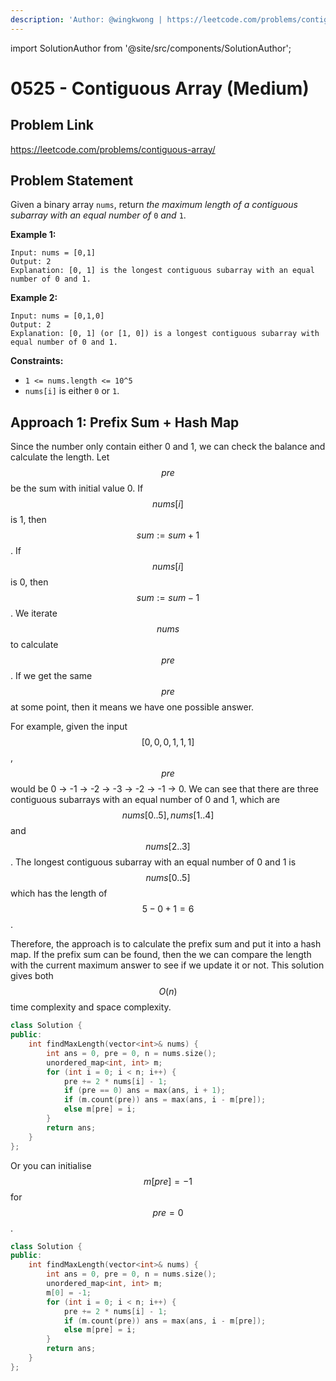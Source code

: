 ```yaml
---
description: 'Author: @wingkwong | https://leetcode.com/problems/contiguous-array/'
---
```


import SolutionAuthor from '@site/src/components/SolutionAuthor';

# 0525 - Contiguous Array (Medium)

## Problem Link

https://leetcode.com/problems/contiguous-array/

## Problem Statement

Given a binary array `nums`, return _the maximum length of a contiguous subarray with an equal number of_ `0` _and_ `1`.

**Example 1:**

```
Input: nums = [0,1]
Output: 2
Explanation: [0, 1] is the longest contiguous subarray with an equal number of 0 and 1.
```

**Example 2:**

```
Input: nums = [0,1,0]
Output: 2
Explanation: [0, 1] (or [1, 0]) is a longest contiguous subarray with equal number of 0 and 1.
```

**Constraints:**

* `1 <= nums.length <= 10^5`
* `nums[i]` is either `0` or `1`.

## Approach 1: Prefix Sum + Hash Map

Since the number only contain either 0 and 1, we can check the balance and calculate the length. Let $$pre$$ be the sum with initial value 0. If $$nums[i]$$ is 1, then $$sum := sum + 1$$. If $$nums[i]$$ is 0, then $$sum := sum - 1$$. We iterate $$nums$$ to calculate $$pre$$. If we get the same $$pre$$ at some point, then it means we have one possible answer.

For example, given the input $$[0, 0, 0, 1, 1, 1]$$, $$pre$$ would be 0 -> -1 -> -2 -> -3 -> -2 -> -1 -> 0. We can see that there are three contiguous subarrays with an equal number of 0 and 1, which are $$nums[0..5], nums[1..4]$$ and $$nums[2..3]$$. The longest contiguous subarray with an equal number of 0 and 1 is $$nums[0..5]$$ which has the length of $$5 - 0 + 1 = 6$$.

Therefore, the approach is to calculate the prefix sum and put it into a hash map. If the prefix sum can be found, then the we can compare the length with the current maximum answer to see if we update it or not. This solution gives both $$O(n)$$time complexity and space complexity.

<SolutionAuthor name="@wingkwong"/>

```cpp
class Solution {
public:
    int findMaxLength(vector<int>& nums) {
        int ans = 0, pre = 0, n = nums.size();
        unordered_map<int, int> m;
        for (int i = 0; i < n; i++) {
            pre += 2 * nums[i] - 1;
            if (pre == 0) ans = max(ans, i + 1);
            if (m.count(pre)) ans = max(ans, i - m[pre]);
            else m[pre] = i;            
        }
        return ans;
    }
};
```

Or you can initialise $$m[pre] = -1$$ for $$pre = 0$$.

```cpp
class Solution {
public:
    int findMaxLength(vector<int>& nums) {
        int ans = 0, pre = 0, n = nums.size();
        unordered_map<int, int> m;
        m[0] = -1;
        for (int i = 0; i < n; i++) {
            pre += 2 * nums[i] - 1;
            if (m.count(pre)) ans = max(ans, i - m[pre]);
            else m[pre] = i;            
        }
        return ans;
    }
};
```
